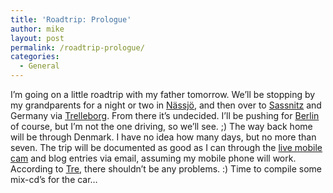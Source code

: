 ```yaml
---
title: 'Roadtrip: Prologue'
author: mike
layout: post
permalink: /roadtrip-prologue/
categories:
  - General
---
```

I&#8217;m going on a little roadtrip with my father tomorrow. We&#8217;ll be stopping by my grandparents for a night or two in <a target="_blank" href="http://www.nassjo.se/">Nässjö</a>, and then over to <a target="_blank" href="http://www.sassnitz.de/">Sassnitz</a> and Germany via <a target="_blank" href="http://www.trelleborg.se/">Trelleborg</a>. From there it&#8217;s undecided. I&#8217;ll be pushing for <a target="_blank" href="http://www.berlin.de">Berlin</a> of course, but I&#8217;m not the one driving, so we&#8217;ll see. ;) The way back home will be through Denmark. I have no idea how many days, but no more than seven. The trip will be documented as good as I can through the [live mobile cam][1] and blog entries via email, assuming my mobile phone will work. According to [Tre][2], there shouldn&#8217;t be any problems. :) Time to compile some mix-cd&#8217;s for the car&#8230;

 [1]: http://cam.redvolume.com
 [2]: http://www.tre.se